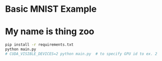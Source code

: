 # Basic MNIST Example
# My name is thing zoo
```bash
pip install -r requirements.txt
python main.py
# CUDA_VISIBLE_DEVICES=2 python main.py  # to specify GPU id to ex. 2
```
